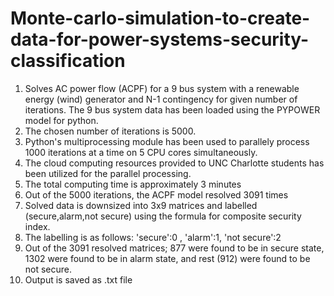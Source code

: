 # Monte-carlo-simulation-to-create-data-for-power-systems-security-classification

1. Solves AC power flow (ACPF) for a 9 bus system with a renewable energy (wind) generator and N-1 contingency for given number of iterations. The 9 bus system data has been loaded using the PYPOWER model for python.
2. The chosen number of iterations is 5000.  
3. Python's multiprocessing module has been used to parallely process 1000 iterations at a time on 5 CPU cores simultaneously.
4. The cloud computing resources provided to UNC Charlotte students has been utilized for the parallel processing. 
5. The total computing time is approximately 3 minutes
6. Out of the 5000 iterations, the ACPF model resolved 3091 times
7. Solved data is downsized into 3x9 matrices and labelled (secure,alarm,not secure) using the formula for composite security index.
8. The labelling is as follows: 'secure':0 , 'alarm':1, 'not secure':2
9. Out of the 3091 resolved matrices; 877 were found to be in secure state, 1302 were found to be in alarm state, and rest (912) were found to be not secure.
10. Output is saved as .txt file




